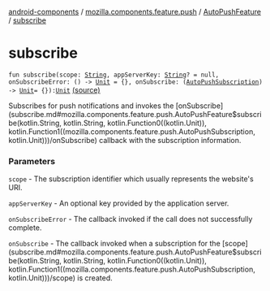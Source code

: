 [android-components](../../index.md) / [mozilla.components.feature.push](../index.md) / [AutoPushFeature](index.md) / [subscribe](./subscribe.md)

# subscribe

`fun subscribe(scope: `[`String`](https://kotlinlang.org/api/latest/jvm/stdlib/kotlin/-string/index.html)`, appServerKey: `[`String`](https://kotlinlang.org/api/latest/jvm/stdlib/kotlin/-string/index.html)`? = null, onSubscribeError: () -> `[`Unit`](https://kotlinlang.org/api/latest/jvm/stdlib/kotlin/-unit/index.html)` = {}, onSubscribe: (`[`AutoPushSubscription`](../-auto-push-subscription/index.md)`) -> `[`Unit`](https://kotlinlang.org/api/latest/jvm/stdlib/kotlin/-unit/index.html)` = {}): `[`Unit`](https://kotlinlang.org/api/latest/jvm/stdlib/kotlin/-unit/index.html) [(source)](https://github.com/mozilla-mobile/android-components/blob/master/components/feature/push/src/main/java/mozilla/components/feature/push/AutoPushFeature.kt#L197)

Subscribes for push notifications and invokes the [onSubscribe](subscribe.md#mozilla.components.feature.push.AutoPushFeature$subscribe(kotlin.String, kotlin.String, kotlin.Function0((kotlin.Unit)), kotlin.Function1((mozilla.components.feature.push.AutoPushSubscription, kotlin.Unit)))/onSubscribe) callback with the subscription information.

### Parameters

`scope` - The subscription identifier which usually represents the website's URI.

`appServerKey` - An optional key provided by the application server.

`onSubscribeError` - The callback invoked if the call does not successfully complete.

`onSubscribe` - The callback invoked when a subscription for the [scope](subscribe.md#mozilla.components.feature.push.AutoPushFeature$subscribe(kotlin.String, kotlin.String, kotlin.Function0((kotlin.Unit)), kotlin.Function1((mozilla.components.feature.push.AutoPushSubscription, kotlin.Unit)))/scope) is created.